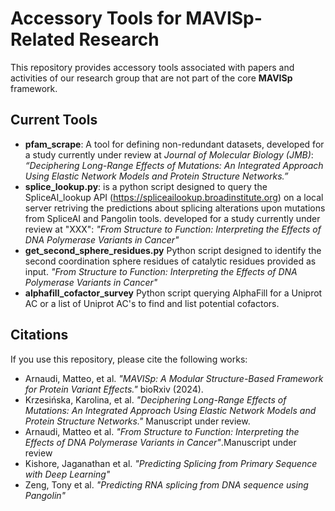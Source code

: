 # Accessory Tools for MAVISp-Related Research  

This repository provides accessory tools associated with papers and activities of our research group that are not part of the core **MAVISp** framework.  

## Current Tools  

- **pfam_scrape**: A tool for defining non-redundant datasets, developed for a study currently under review at *Journal of Molecular Biology (JMB)*:  
  *“Deciphering Long-Range Effects of Mutations: An Integrated Approach Using Elastic Network Models and Protein Structure Networks.”*  
- **splice_lookup.py**: is a python script designed to query the SpliceAI_lookup API (https://spliceailookup.broadinstitute.org) on a local server retriving the predictions about splicing alterations upon mutations from SpliceAI and Pangolin tools. developed for a study currently under review at "XXX":
  *"From Structure to Function: Interpreting the Effects of DNA Polymerase Variants in Cancer"*
- **get_second_sphere_residues.py** Python script designed to identify the second coordination sphere residues of catalytic residues provided as input.
  *"From Structure to Function: Interpreting the Effects of DNA Polymerase Variants in Cancer"*
- **alphafill_cofactor_survey** Python script querying AlphaFill for a Uniprot AC or a list of Uniprot AC's to find and list potential cofactors.

 
## Citations  

If you use this repository, please cite the following works:  

- Arnaudi, Matteo, et al. *"MAVISp: A Modular Structure-Based Framework for Protein Variant Effects."* bioRxiv (2024).  
- Krzesińska, Karolina, et al. *"Deciphering Long-Range Effects of Mutations: An Integrated Approach Using Elastic Network Models and Protein Structure Networks."* Manuscript under review.
- Arnaudi, Matteo et al. *"From Structure to Function: Interpreting the Effects of DNA Polymerase Variants in Cancer"*.Manuscript under review  
- Kishore, Jaganathan et al. *"Predicting Splicing from Primary Sequence with Deep Learning"*
- Zeng, Tony et al. *"Predicting RNA splicing from DNA sequence using Pangolin"*
